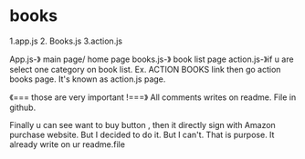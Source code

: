 # books

1.app.js
2. Books.js 
3.action.js

App.js-》 main page/ home page 
books.js-》 book list page
action.js-》if u are select one category on book list. Ex. ACTION BOOKS link  then go action books page. It's known as action.js page. 

《=== those are very  important !===》
 All comments writes on readme. File in github.
 
 Finally u can see want to buy button , then it directly sign with Amazon purchase website. But I decided to do it. But I can't.  That is purpose.  It already write on ur readme.file
